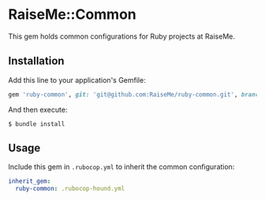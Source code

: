 # RaiseMe::Common

This gem holds common configurations for Ruby projects at RaiseMe.

## Installation

Add this line to your application's Gemfile:

```ruby
gem 'ruby-common', git: 'git@github.com:RaiseMe/ruby-common.git', branch: 'master'
```

And then execute:

    $ bundle install

## Usage

Include this gem in `.rubocop.yml` to inherit the common configuration:

```yml
inherit_gem:
  ruby-common: .rubocop-hound.yml
```
